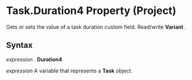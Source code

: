 
# Task.Duration4 Property (Project)

 Gets or sets the value of a task duration custom field. Read/write **Variant** .


## Syntax

 _expression_ . **Duration4**

 _expression_ A variable that represents a **Task** object.

